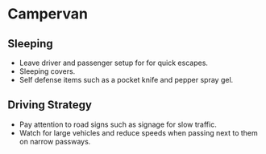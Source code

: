 # Campervan

## Sleeping

- Leave driver and passenger setup for for quick escapes.
- Sleeping covers.
- Self defense items such as a pocket knife and pepper spray gel.

## Driving Strategy

- Pay attention to road signs such as signage for slow traffic.
- Watch for large vehicles and reduce speeds when passing next to them on narrow passways.
